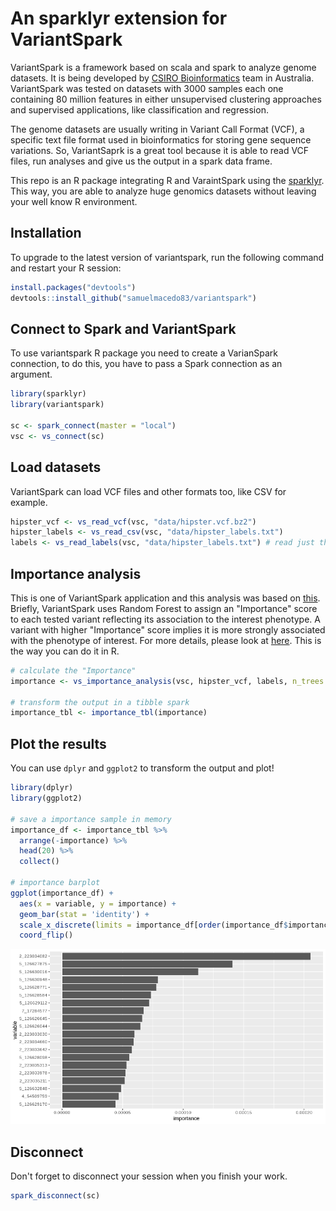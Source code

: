 An sparklyr extension for VariantSpark
================

VariantSpark is a framework based on scala and spark to analyze genome datasets. It is being developed by [CSIRO Bioinformatics](https://bioinformatics.csiro.au/) team in Australia. VariantSpark was tested on datasets with 3000 samples each one containing 80 million features in either unsupervised clustering approaches and supervised applications, like classification and regression.

The genome datasets are usually writing in Variant Call Format (VCF), a specific text file format used in bioinformatics for storing gene sequence variations. So, VariantSaprk is a great tool because it is able to read VCF files, run analyses and give us the output in a spark data frame.

This repo is an R package integrating R and VaraintSpark using the [sparklyr](https://github.com/rstudio/sparklyr). This way, you are able to analyze huge genomics datasets without leaving your well know R environment.

Installation
------------

To upgrade to the latest version of variantspark, run the following command and restart your R session:

``` r
install.packages("devtools")
devtools::install_github("samuelmacedo83/variantspark")
```

Connect to Spark and VariantSpark
---------------------------------

To use variantspark R package you need to create a VarianSpark connection, to do this, you have to pass a Spark connection as an argument.

``` r
library(sparklyr)
library(variantspark)

sc <- spark_connect(master = "local")
vsc <- vs_connect(sc)
```

Load datasets
-------------

VariantSpark can load VCF files and other formats too, like CSV for example.

``` r
hipster_vcf <- vs_read_vcf(vsc, "data/hipster.vcf.bz2")
hipster_labels <- vs_read_csv(vsc, "data/hipster_labels.txt")
labels <- vs_read_labels(vsc, "data/hipster_labels.txt") # read just the label column
```

Importance analysis
-------------------

This is one of VariantSpark application and this analysis was based on [this](https://docs.databricks.com/applications/genomics/variant-spark.html). Briefly, VariantSpark uses Random Forest to assign an "Importance" score to each tested variant reflecting its association to the interest phenotype. A variant with higher "Importance" score implies it is more strongly associated with the phenotype of interest. For more details, please look at [here](https://variantspark.readthedocs.io/en/latest/overview.html#importance-analysis). This is the way you can do it in R.

``` r
# calculate the "Importance"
importance <- vs_importance_analysis(vsc, hipster_vcf, labels, n_trees = 100)

# transform the output in a tibble spark
importance_tbl <- importance_tbl(importance) 
```

Plot the results
----------------

You can use `dplyr` and `ggplot2` to transform the output and plot!

``` r
library(dplyr)
library(ggplot2)

# save a importance sample in memory
importance_df <- importance_tbl %>% 
  arrange(-importance) %>% 
  head(20) %>% 
  collect()

# importance barplot
ggplot(importance_df) +
  aes(x = variable, y = importance) + 
  geom_bar(stat = 'identity') +          
  scale_x_discrete(limits = importance_df[order(importance_df$importance), 1]$variable) + 
  coord_flip()
```

![](README_files/figure-markdown_github/unnamed-chunk-5-1.png)

Disconnect
----------

Don't forget to disconnect your session when you finish your work.

``` r
spark_disconnect(sc)
```
